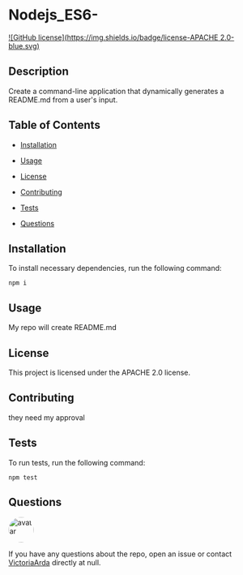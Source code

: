
# Nodejs_ES6-
[![GitHub license](https://img.shields.io/badge/license-APACHE 2.0-blue.svg)](https://github.com/VictoriaArda/nodejs_es6-)

## Description

Create a command-line application that dynamically generates a README.md from a user's input.

## Table of Contents 

* [Installation](#installation)

* [Usage](#usage)

* [License](#license)

* [Contributing](#contributing)

* [Tests](#tests)

* [Questions](#questions)

## Installation

To install necessary dependencies, run the following command:

```
npm i
```

## Usage

My repo will create README.md 

## License

This project is licensed under the APACHE 2.0 license.
  
## Contributing

they need my approval

## Tests

To run tests, run the following command:

```
npm test
```

## Questions

<img src="https://avatars3.githubusercontent.com/u/50091582?v=4" alt="avatar" style="border-radius: 40px" width="50" />

If you have any questions about the repo, open an issue or contact [VictoriaArda](https://api.github.com/users/VictoriaArda) directly at null.


